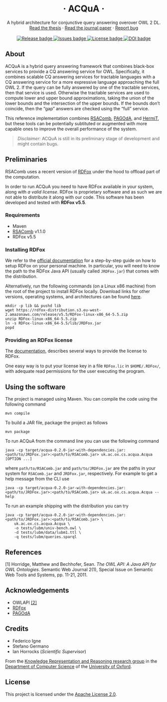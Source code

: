 <!-- TITLE -->
<p align="center">

<h1 align="center">&middot; ACQuA &middot;</h1>

<p align="center">
A hybrid architecture for conjunctive query answering overover OWL 2 DL.
<br/>
<a href="#">Read the thesis</a>
&middot;
<a href="#">Read the journal paper</a>
&middot;
<a href="https://github.com/KRR-Oxford/ACQuA/issues">Report bug</a>
<br/><br/>
<a href="https://github.com/KRR-Oxford/ACQuA/releases/latest">
    <img src="https://img.shields.io/github/release/KRR-Oxford/ACQuA.svg?style=for-the-badge" alt="Release badge">
</a>
<a href="https://github.com/KRR-Oxford/ACQuA/issues">
    <img src="https://img.shields.io/github/issues/KRR-Oxford/ACQuA.svg?style=for-the-badge" alt="Issues badge">
</a>
<!-- <a href="https://github.com/KRR-Oxford/ACQuA/actions"> -->
<!--     <img src="https://img.shields.io/github/workflow/status/KRR-Oxford/ACQuA/Scala%20CI/develop?label=TESTS&style=for-the-badge" alt="GitHub Actions badge"> -->
<!-- </a> -->
<a href="LICENSE">
    <img src="https://img.shields.io/github/license/KRR-Oxford/ACQuA.svg?style=for-the-badge" alt="License badge">
</a>
<a href="https://doi.org/10.5281/zenodo.6564387">
    <img src="https://img.shields.io/badge/DOI-10.5281/zenodo.6564387-blue?style=for-the-badge" alt="DOI badge">
</a>
</p>

</p>

## About

ACQuA is a hybrid query answering framework that combines black-box services to provide a CQ answering service for OWL.
Specifically, it combines scalable CQ answering services for tractable languages with a CQ answering service for a more expressive language approaching the full OWL 2.
If the query can be fully answered by one of the tractable services, then that service is used.
Otherwise the tractable services are used to compute lower and upper bound approximations, taking the union of the lower bounds and the intersection of the upper bounds.
If the bounds don’t coincide, then the “gap” answers are checked using the “full” service.

This reference implementation combines [RSAComb], [PAGOdA], and [HermiT], but these tools can be potentially subtituted or augmented with more capable ones to improve the overall performance of the system.

> *Disclaimer:* ACQuA is still in its preliminary stage of development and might contain bugs.

## Preliminaries

RSAComb uses a recent version of [RDFox] under the hood to offload part of the computation.

In order to run ACQuA you need to have RDFox available in your system, along with *a valid license*.
RDFox is proprietary software and as such we are not able to distribute it along with our code.
This software has been developed and tested with **RDFox v5.5**.

### Requirements

- Maven
- [RSAComb] v1.1.0
- RDFox v5.5

### Installing RDFox

We refer to the [official documentation](https://docs.oxfordsemantic.tech/getting-started.html#getting-started) for a step-by-step guide on how to setup RDFox on your personal machine.
In particular, you will need to know the path to the RDFox Java API (usually called `JRDFox.jar`) that comes with the distribution.

Alternatively, run the following commands (on a Linux x86 machine) from the root of the project to install RDFox locally.
Download links for other versions, operating systems, and architectures can be found [here][RDFox].

```{.bash}
mkdir -p lib && pushd lib
wget https://rdfox-distribution.s3.eu-west-2.amazonaws.com/release/v5.5/RDFox-linux-x86_64-5.5.zip
unzip RDFox-linux-x86_64-5.5.zip
ln -s RDFox-linux-x86_64-5.5/lib/JRDFox.jar
popd
```

### Providing an RDFox license

The [documentation](https://docs.oxfordsemantic.tech/features-and-requirements.html#license-key), describes several ways to provide the license to RDFox.

One easy way is to put your license key in a file `RDFox.lic` in `$HOME/.RDFox/`, with adequate read permissions for the user executing the program.


## Using the software

The project is managed using Maven.
You can compile the code using the following command

```{#acqua-compile .sh}
mvn compile
```

To build a JAR file, package the project as follows

```{#acqua-package .sh}
mvn package
```

To run ACQuA from the command line you can use the following command

```{#acqua-run .sh}
java -cp target/acqua-0.2.0-jar-with-dependencies.jar:<path/to/JRDFox.jar>:<path/to/RSAComb.jar> uk.ac.ox.cs.acqua.Acqua [OPTION ...]
```

where `path/to/RSAComb.jar` and `path/to/JRDFox.jar` are the paths in your system for `RSAComb.jar` and `JRDFox.jar`, respectively.
For example to get a help message from the CLI use

```{#acqua-help .sh}
java -cp target/acqua-0.2.0-jar-with-dependencies.jar:<path/to/JRDFox.jar>:<path/to/RSAComb.jar> uk.ac.ox.cs.acqua.Acqua --help
```

To run an example shipping with the distribution you can try

```{#acqua-test .sh}
java -cp target/acqua-0.2.0-jar-with-dependencies.jar:<path/to/JRDFox.jar>:<path/to/RSAComb.jar> \
    uk.ac.ox.cs.acqua.Acqua \
    -o tests/lubm/univ-bench.owl \
    -d tests/lubm/data/lubm1.ttl \
    -q tests/lubm/queries.sparql
```

## References

[1] Horridge, Matthew and Bechhofer, Sean.
    *The OWL API: A Java API for OWL Ontologies*.
    Semantic Web Journal 2(1), Special Issue on Semantic Web Tools and Systems, pp. 11-21, 2011.

## Acknowledgements

- OWLAPI [[2]](#references)
- [RDFox]
- [PAGOdA]

## Credits

- Federico Igne
- Stefano Germano
- Ian Horrocks (*Scientific Supervisor*)

From the [Knowledge Representation and Reasoning research group](https://www.cs.ox.ac.uk/isg/krr/) in the [Department of Computer Science](https://www.cs.ox.ac.uk/) of the [University of Oxford](https://www.ox.ac.uk/).

## License

This project is licensed under the [Apache License 2.0](LICENSE).

<!-- References -->

[RSAComb]: https://github.com/KRR-Oxford/RSAComb
[RDFox]: https://www.oxfordsemantic.tech/product
[PAGOdA]: http://www.cs.ox.ac.uk/isg/tools/PAGOdA
[HermiT]: http://www.hermit-reasoner.com/
